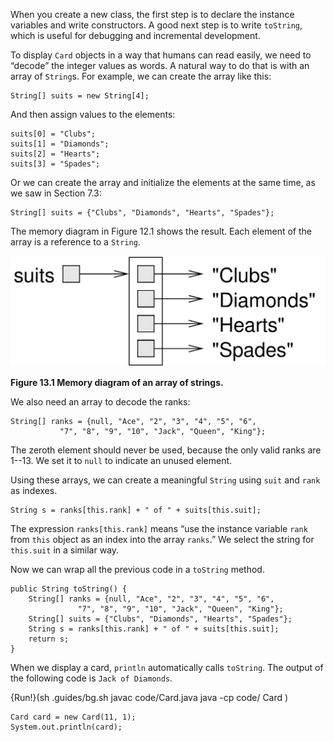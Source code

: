 When you create a new class, the first step is to declare the instance variables and write constructors.
A good next step is to write `toString`, which is useful for debugging and incremental development.


To display `Card` objects in a way that humans can read easily, we need to “decode” the integer values as words.
A natural way to do that is with an array of `String`s.
For example, we can create the array like this:

```code
String[] suits = new String[4];
```

And then assign values to the elements:

```code
suits[0] = "Clubs";
suits[1] = "Diamonds";
suits[2] = "Hearts";
suits[3] = "Spades";
```

Or we can create the array and initialize the elements at the same time, as we saw in Section 7.3:

```code
String[] suits = {"Clubs", "Diamonds", "Hearts", "Spades"};
```


The memory diagram in Figure 12.1 shows the result.
Each element of the array is a reference to a `String`.

![Figure 13.1 Memory diagram of an array of strings.](figs/stringarray.jpg)

**Figure 13.1 Memory diagram of an array of strings.**

We also need an array to decode the ranks:

```code
String[] ranks = {null, "Ace", "2", "3", "4", "5", "6",
           "7", "8", "9", "10", "Jack", "Queen", "King"};
```

The zeroth element should never be used, because the only valid ranks are 1--13.
We set it to `null` to indicate an unused element.

Using these arrays, we can create a meaningful `String` using `suit` and `rank` as indexes.

```code
String s = ranks[this.rank] + " of " + suits[this.suit];
```

The expression `ranks[this.rank]` means “use the instance variable `rank` from `this` object as an index into the array `ranks`.”
We select the string for `this.suit` in a similar way.

Now we can wrap all the previous code in a `toString` method.

```code
public String toString() {
    String[] ranks = {null, "Ace", "2", "3", "4", "5", "6",
               "7", "8", "9", "10", "Jack", "Queen", "King"};
    String[] suits = {"Clubs", "Diamonds", "Hearts", "Spades"};
    String s = ranks[this.rank] + " of " + suits[this.suit];
    return s;
}
```

When we display a card, `println` automatically calls `toString`.
The output of the following code is `Jack of Diamonds`.

{Run!}(sh .guides/bg.sh javac code/Card.java java -cp code/ Card )


```code
Card card = new Card(11, 1);
System.out.println(card);
```
